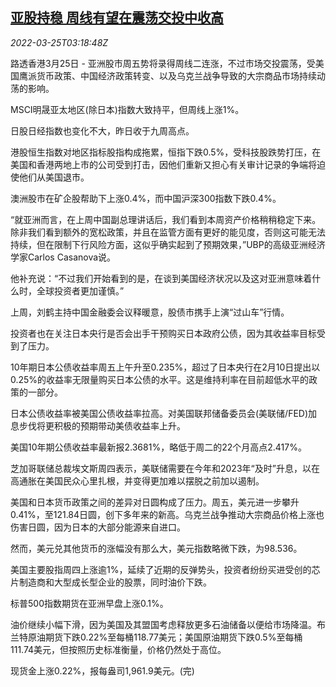 <!--1648179062000-->
[亚股持稳 周线有望在震荡交投中收高](https://cn.reuters.com/article/asia-financial-markets-0325-fri-idCNKCS2LM0AI)
------

<div><i>2022-03-25T03:18:48Z</i></div><p>路透香港3月25日 - 亚洲股市周五势将录得周线二连涨，不过市场交投震荡，受美国鹰派货币政策、中国经济政策转变、以及乌克兰战争导致的大宗商品市场持续动荡的影响。</p><p>MSCI明晟亚太地区(除日本)指数大致持平，但周线上涨1%。</p><p>日股日经指数也变化不大，昨日收于九周高点。</p><p>港股恒生指数对地区指标股指构成拖累，恒指下跌0.5%，受科技股跌势打压，在美国和香港两地上市的公司受到打击，因他们重新又担心有关审计记录的争端将迫使他们从美国退市。</p><p>澳洲股市在矿企股帮助下上涨0.4%，而中国沪深300指数下跌0.4%。</p><p>“就亚洲而言，在上周中国副总理讲话后，我们看到本周资产价格稍稍稳定下来。除非我们看到额外的宽松政策，并且在监管方面有更好的能见度，否则这可能无法持续，但在限制下行风险方面，这似乎确实起到了预期效果，”UBP的高级亚洲经济学家Carlos Casanova说。</p><p>他补充说：“不过我们开始看到的是，在谈到美国经济状况以及这对亚洲意味着什么时，全球投资者更加谨慎。”</p><p>上周，刘鹤主持中国金融委会议释暖意，股债市携手上演“过山车”行情。</p><p>投资者也在关注日本央行是否会出手干预购买日本政府公债，因为其收益率目标受到了压力。</p><p>10年期日本公债收益率周五上午升至0.235%，超过了日本央行在2月10日提出以0.25%的收益率无限量购买日本公债的水平。这是维持利率在目前超低水平的政策的一部分。</p><p>日本公债收益率被美国公债收益率拉高。对美国联邦储备委员会(美联储/FED)加息步伐将更积极的预期带动美债收益率上升。</p><p>美国10年期公债收益率最新报2.3681%，略低于周二的22个月高点2.417%。</p><p>芝加哥联储总裁埃文斯周四表示，美联储需要在今年和2023年“及时”升息，以在高通胀在美国民众心里扎根，并变得更加难以摆脱之前加以遏制。</p><p>美国和日本货币政策之间的差异对日圆构成了压力。周五，美元进一步攀升0.41%，至121.84日圆，创下多年来的新高。乌克兰战争推动大宗商品价格上涨也伤害日圆，因为日本的大部分能源来自进口。</p><p>然而，美元兑其他货币的涨幅没有那么大，美元指数略微下跌，为98.536。</p><p>美国主要股指周四上涨逾1%，延续了近期的反弹势头，投资者纷纷买进受创的芯片制造商和大型成长型企业的股票，同时油价下跌。</p><p>标普500指数期货在亚洲早盘上涨0.1%。</p><p>油价继续小幅下滑，因为美国及其盟国考虑释放更多石油储备以便给市场降温。布兰特原油期货下跌0.22%至每桶118.77美元；美国原油期货下跌0.5%至每桶111.74美元，但按照历史标准衡量，价格仍然处于高位。</p><p>现货金上涨0.22%，报每盎司1,961.9美元。(完)</p>
